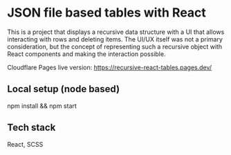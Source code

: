# JSON file based tables with React

This is a project that displays a recursive data structure with a UI that allows interacting with rows and deleting items.
The UI/UX itself was not a primary consideration, but the concept of representing such a recursive object with React components and making the interaction possible.

Cloudflare Pages live version:
https://recursive-react-tables.pages.dev/

## Local setup (node based)

npm install && npm start 

## Tech stack

React, SCSS
